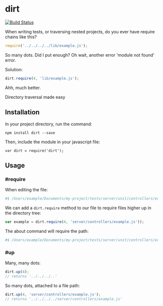 # dirt

[![Build Status](https://travis-ci.org/jpstevens/dirt.svg?branch=master)](https://travis-ci.org/jpstevens/jq-html-parser)

When writing tests, or traversing nested projects, do you ever have require chains like this?

```javascript
require('../../../../lib/example.js');
```

So many dots. Did I put enough? Oh wait, another error 'module not found' error.

Solution:

```javascript
dirt.require(4, 'lib/example.js');
```

Ahh, much better.

Directory traversal made easy

## Installation

In your project directory, run the command:

```
npm install dirt --save
```

Then, include the module in your javascript file:

```
var dirt = require('dirt');
```

## Usage

### #require

When editing the file:

```sh
#$ /Users/example/Documents/my-project/tests/server/unit/controllers/example-spec.js
```

We can add a ```dirt.require``` method to our file to require files higher up in the directory tree:

```javascript
var example = dirt.require(4, 'server/controllers/example.js'));
```

The about command will require the path:

```sh
#$ /Users/example/Documents/my-project/tests/server/unit/controllers/example-spec.js
```

### #up

Many, many dots:

```javascript
dirt.up(4);
// returns '../../../..'
```

So many dots, attached to a file path:

```javascript
dirt.up(4, 'server/controllers/example.js');
// returns '../../../../server/controllers/example.js'
```
